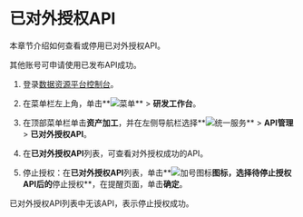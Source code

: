 # 已对外授权API

本章节介绍如何查看或停用已对外授权API。

其他账号可申请使用已发布API成功。

1.  登录[数据资源平台控制台](https://dataq.console.aliyun.com)。

2.  在菜单栏左上角，单击**![菜单](https://static-aliyun-doc.oss-accelerate.aliyuncs.com/assets/img/zh-CN/6504337061/p188771.png)** \> **研发工作台**。

3.  在顶部菜单栏单击**资产加工**，并在左侧导航栏选择**![统一服务](https://static-aliyun-doc.oss-accelerate.aliyuncs.com/assets/img/zh-CN/0702579161/p268584.png)** \> **API管理** \> **已对外授权API**。

4.  在**已对外授权API**列表，可查看对外授权成功的API。

5.  停止授权：在**已对外授权API**列表，单击**![加号图标](https://static-aliyun-doc.oss-accelerate.aliyuncs.com/assets/img/zh-CN/8622579161/p204557.png)**图标，选择待停止授权API后的**停止授权**，在提醒页面，单击**确定**。


已对外授权API列表中无该API，表示停止授权成功。

